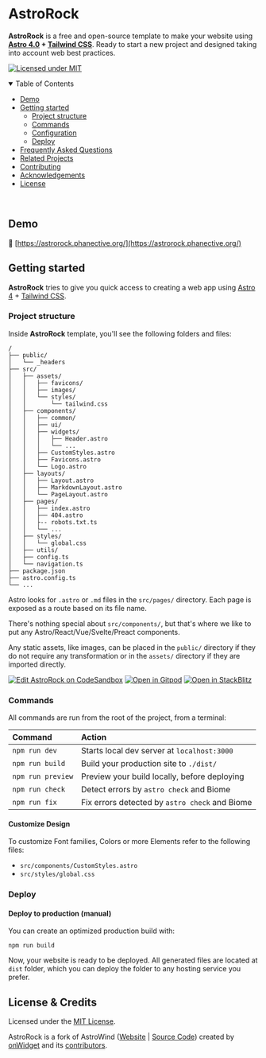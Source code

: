 # AstroRock

**AstroRock** is a free and open-source template to make your website using **[Astro 4.0](https://astro.build/) + [Tailwind CSS](https://tailwindcss.com/)**. Ready to start a new project and designed taking into account web best practices.

[![Licensed under MIT](https://img.shields.io/github/license/phanect/astrorock?style=flat-square&color=dddddd&labelColor=000000)](https://github.com/phanect/astrorock/blob/main/LICENSE.md)

<details open>
<summary>Table of Contents</summary>

- [Demo](#demo)
- [Getting started](#getting-started)
  - [Project structure](#project-structure)
  - [Commands](#commands)
  - [Configuration](#configuration)
  - [Deploy](#deploy)
- [Frequently Asked Questions](#frequently-asked-questions)
- [Related Projects](#related-projects)
- [Contributing](#contributing)
- [Acknowledgements](#acknowledgements)
- [License](#license)

</details>

<br>

## Demo

📌 [https://astrorock.phanective.org/](https://astrorock.phanective.org/)

## Getting started

**AstroRock** tries to give you quick access to creating a web app using [Astro 4](https://astro.build/) + [Tailwind CSS](https://tailwindcss.com/).

### Project structure

Inside **AstroRock** template, you'll see the following folders and files:

```
/
├── public/
│   └── _headers
├── src/
│   ├── assets/
│   │   ├── favicons/
│   │   ├── images/
│   │   └── styles/
│   │       └── tailwind.css
│   ├── components/
│   │   ├── common/
│   │   ├── ui/
│   │   ├── widgets/
│   │   │   ├── Header.astro
│   │   │   └── ...
│   │   ├── CustomStyles.astro
│   │   ├── Favicons.astro
│   │   └── Logo.astro
│   ├── layouts/
│   │   ├── Layout.astro
│   │   ├── MarkdownLayout.astro
│   │   └── PageLayout.astro
│   ├── pages/
│   │   ├── index.astro
│   │   ├── 404.astro
│   │   ├-- robots.txt.ts
│   │   └── ...
│   ├── styles/
│   │   └── global.css
│   ├── utils/
│   ├── config.ts
│   └── navigation.ts
├── package.json
├── astro.config.ts
└── ...
```

Astro looks for `.astro` or `.md` files in the `src/pages/` directory. Each page is exposed as a route based on its file name.

There's nothing special about `src/components/`, but that's where we like to put any Astro/React/Vue/Svelte/Preact components.

Any static assets, like images, can be placed in the `public/` directory if they do not require any transformation or in the `assets/` directory if they are imported directly.

[![Edit AstroRock on CodeSandbox](https://codesandbox.io/static/img/play-codesandbox.svg)](https://githubbox.com/phanect/astrorock/tree/main) [![Open in Gitpod](https://svgshare.com/i/xdi.svg)](https://gitpod.io/?on=gitpod#https://github.com/phanect/astrorock) [![Open in StackBlitz](https://developer.stackblitz.com/img/open_in_stackblitz.svg)](https://stackblitz.com/github/phanect/astrorock)

### Commands

All commands are run from the root of the project, from a terminal:

| Command               | Action                                             |
| :-------------------- | :------------------------------------------------- |
| `npm run dev`         | Starts local dev server at `localhost:3000`        |
| `npm run build`       | Build your production site to `./dist/`            |
| `npm run preview`     | Preview your build locally, before deploying       |
| `npm run check`       | Detect errors by `astro check` and Biome           |
| `npm run fix`         | Fix errors detected by `astro check` and Biome     |

#### Customize Design

To customize Font families, Colors or more Elements refer to the following files:

- `src/components/CustomStyles.astro`
- `src/styles/global.css`

### Deploy

#### Deploy to production (manual)

You can create an optimized production build with:

```shell
npm run build
```

Now, your website is ready to be deployed. All generated files are located at
`dist` folder, which you can deploy the folder to any hosting service you
prefer.

## License & Credits

Licensed under the [MIT License](./LICENSE.md).

AstroRock is a fork of AstroWind ([Website](https://astrowind.vercel.app/) | [Source Code](https://github.com/onwidget/astrowind)) created by [onWidget](https://onwidget.com) and its [contributors](https://github.com/onwidget/astrowind/graphs/contributors).
